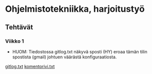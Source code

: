 # Ohjelmistotekniikka, harjoitustyö

## Tehtävät

### Viikko 1

* HUOM: Tiedostossa gitlog.txt näkyvä sposti (HY) eroaa tämän tilin spostista (gmail) johtuen väärästä konfiguraatiosta.

[gitlog.txt](https://github.com/martinmkp/ot-harjoitustyo/blob/main/laskarit/viikko1/gitlog.txt)
[komentorivi.txt](https://github.com/martinmkp/ot-harjoitustyo/blob/main/laskarit/viikko1/komentorivi.txt)
